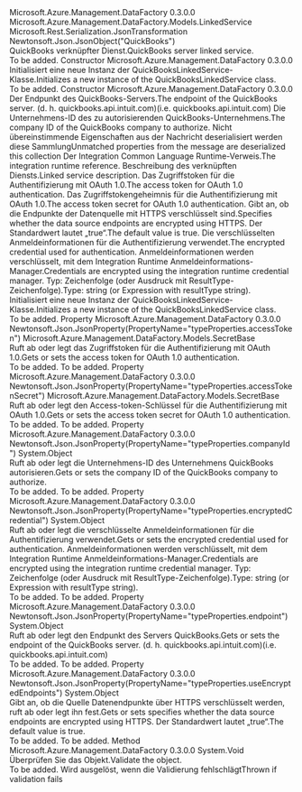<Type Name="QuickBooksLinkedService" FullName="Microsoft.Azure.Management.DataFactory.Models.QuickBooksLinkedService">
  <TypeSignature Language="C#" Value="public class QuickBooksLinkedService : Microsoft.Azure.Management.DataFactory.Models.LinkedService" />
  <TypeSignature Language="ILAsm" Value=".class public auto ansi beforefieldinit QuickBooksLinkedService extends Microsoft.Azure.Management.DataFactory.Models.LinkedService" />
  <TypeSignature Language="DocId" Value="T:Microsoft.Azure.Management.DataFactory.Models.QuickBooksLinkedService" />
  <TypeSignature Language="VB.NET" Value="Public Class QuickBooksLinkedService&#xA;Inherits LinkedService" />
  <TypeSignature Language="F#" Value="type QuickBooksLinkedService = class&#xA;    inherit LinkedService" />
  <AssemblyInfo>
    <AssemblyName>Microsoft.Azure.Management.DataFactory</AssemblyName>
    <AssemblyVersion>0.3.0.0</AssemblyVersion>
  </AssemblyInfo>
  <Base>
    <BaseTypeName>Microsoft.Azure.Management.DataFactory.Models.LinkedService</BaseTypeName>
  </Base>
  <Interfaces />
  <Attributes>
    <Attribute>
      <AttributeName>Microsoft.Rest.Serialization.JsonTransformation</AttributeName>
    </Attribute>
    <Attribute>
      <AttributeName>Newtonsoft.Json.JsonObject("QuickBooks")</AttributeName>
    </Attribute>
  </Attributes>
  <Docs>
    <summary>
            <span data-ttu-id="3b0d4-101">QuickBooks verknüpfter Dienst.</span><span class="sxs-lookup"><span data-stu-id="3b0d4-101">QuickBooks server linked service.</span></span>
            </summary>
    <remarks>To be added.</remarks>
  </Docs>
  <Members>
    <Member MemberName=".ctor">
      <MemberSignature Language="C#" Value="public QuickBooksLinkedService ();" />
      <MemberSignature Language="ILAsm" Value=".method public hidebysig specialname rtspecialname instance void .ctor() cil managed" />
      <MemberSignature Language="DocId" Value="M:Microsoft.Azure.Management.DataFactory.Models.QuickBooksLinkedService.#ctor" />
      <MemberSignature Language="VB.NET" Value="Public Sub New ()" />
      <MemberType>Constructor</MemberType>
      <AssemblyInfo>
        <AssemblyName>Microsoft.Azure.Management.DataFactory</AssemblyName>
        <AssemblyVersion>0.3.0.0</AssemblyVersion>
      </AssemblyInfo>
      <Parameters />
      <Docs>
        <summary>
            <span data-ttu-id="3b0d4-102">Initialisiert eine neue Instanz der QuickBooksLinkedService-Klasse.</span><span class="sxs-lookup"><span data-stu-id="3b0d4-102">Initializes a new instance of the QuickBooksLinkedService class.</span></span>
            </summary>
        <remarks>To be added.</remarks>
      </Docs>
    </Member>
    <Member MemberName=".ctor">
      <MemberSignature Language="C#" Value="public QuickBooksLinkedService (object endpoint, object companyId, System.Collections.Generic.IDictionary&lt;string,object&gt; additionalProperties = null, Microsoft.Azure.Management.DataFactory.Models.IntegrationRuntimeReference connectVia = null, string description = null, Microsoft.Azure.Management.DataFactory.Models.SecretBase accessToken = null, Microsoft.Azure.Management.DataFactory.Models.SecretBase accessTokenSecret = null, object useEncryptedEndpoints = null, object encryptedCredential = null);" />
      <MemberSignature Language="ILAsm" Value=".method public hidebysig specialname rtspecialname instance void .ctor(object endpoint, object companyId, class System.Collections.Generic.IDictionary`2&lt;string, object&gt; additionalProperties, class Microsoft.Azure.Management.DataFactory.Models.IntegrationRuntimeReference connectVia, string description, class Microsoft.Azure.Management.DataFactory.Models.SecretBase accessToken, class Microsoft.Azure.Management.DataFactory.Models.SecretBase accessTokenSecret, object useEncryptedEndpoints, object encryptedCredential) cil managed" />
      <MemberSignature Language="DocId" Value="M:Microsoft.Azure.Management.DataFactory.Models.QuickBooksLinkedService.#ctor(System.Object,System.Object,System.Collections.Generic.IDictionary{System.String,System.Object},Microsoft.Azure.Management.DataFactory.Models.IntegrationRuntimeReference,System.String,Microsoft.Azure.Management.DataFactory.Models.SecretBase,Microsoft.Azure.Management.DataFactory.Models.SecretBase,System.Object,System.Object)" />
      <MemberSignature Language="VB.NET" Value="Public Sub New (endpoint As Object, companyId As Object, Optional additionalProperties As IDictionary(Of String, Object) = null, Optional connectVia As IntegrationRuntimeReference = null, Optional description As String = null, Optional accessToken As SecretBase = null, Optional accessTokenSecret As SecretBase = null, Optional useEncryptedEndpoints As Object = null, Optional encryptedCredential As Object = null)" />
      <MemberSignature Language="F#" Value="new Microsoft.Azure.Management.DataFactory.Models.QuickBooksLinkedService : obj * obj * System.Collections.Generic.IDictionary&lt;string, obj&gt; * Microsoft.Azure.Management.DataFactory.Models.IntegrationRuntimeReference * string * Microsoft.Azure.Management.DataFactory.Models.SecretBase * Microsoft.Azure.Management.DataFactory.Models.SecretBase * obj * obj -&gt; Microsoft.Azure.Management.DataFactory.Models.QuickBooksLinkedService" Usage="new Microsoft.Azure.Management.DataFactory.Models.QuickBooksLinkedService (endpoint, companyId, additionalProperties, connectVia, description, accessToken, accessTokenSecret, useEncryptedEndpoints, encryptedCredential)" />
      <MemberType>Constructor</MemberType>
      <AssemblyInfo>
        <AssemblyName>Microsoft.Azure.Management.DataFactory</AssemblyName>
        <AssemblyVersion>0.3.0.0</AssemblyVersion>
      </AssemblyInfo>
      <Parameters>
        <Parameter Name="endpoint" Type="System.Object" />
        <Parameter Name="companyId" Type="System.Object" />
        <Parameter Name="additionalProperties" Type="System.Collections.Generic.IDictionary&lt;System.String,System.Object&gt;" />
        <Parameter Name="connectVia" Type="Microsoft.Azure.Management.DataFactory.Models.IntegrationRuntimeReference" />
        <Parameter Name="description" Type="System.String" />
        <Parameter Name="accessToken" Type="Microsoft.Azure.Management.DataFactory.Models.SecretBase" />
        <Parameter Name="accessTokenSecret" Type="Microsoft.Azure.Management.DataFactory.Models.SecretBase" />
        <Parameter Name="useEncryptedEndpoints" Type="System.Object" />
        <Parameter Name="encryptedCredential" Type="System.Object" />
      </Parameters>
      <Docs>
        <param name="endpoint"><span data-ttu-id="3b0d4-103">Der Endpunkt des QuickBooks-Servers.</span><span class="sxs-lookup"><span data-stu-id="3b0d4-103">The endpoint of the QuickBooks server.</span></span> <span data-ttu-id="3b0d4-104">(d. h. quickbooks.api.intuit.com)</span><span class="sxs-lookup"><span data-stu-id="3b0d4-104">(i.e. quickbooks.api.intuit.com)</span></span></param>
        <param name="companyId"><span data-ttu-id="3b0d4-105">Die Unternehmens-ID des zu autorisierenden QuickBooks-Unternehmens.</span><span class="sxs-lookup"><span data-stu-id="3b0d4-105">The company ID of the QuickBooks company to authorize.</span></span></param>
        <param name="additionalProperties"><span data-ttu-id="3b0d4-106">Nicht übereinstimmende Eigenschaften aus der Nachricht deserialisiert werden diese Sammlung</span><span class="sxs-lookup"><span data-stu-id="3b0d4-106">Unmatched properties from the message are deserialized this collection</span></span></param>
        <param name="connectVia"><span data-ttu-id="3b0d4-107">Der Integration Common Language Runtime-Verweis.</span><span class="sxs-lookup"><span data-stu-id="3b0d4-107">The integration runtime reference.</span></span></param>
        <param name="description"><span data-ttu-id="3b0d4-108">Beschreibung des verknüpften Diensts.</span><span class="sxs-lookup"><span data-stu-id="3b0d4-108">Linked service description.</span></span></param>
        <param name="accessToken"><span data-ttu-id="3b0d4-109">Das Zugriffstoken für die Authentifizierung mit OAuth 1.0.</span><span class="sxs-lookup"><span data-stu-id="3b0d4-109">The access token for OAuth 1.0 authentication.</span></span></param>
        <param name="accessTokenSecret"><span data-ttu-id="3b0d4-110">Das Zugriffstokengeheimnis für die Authentifizierung mit OAuth 1.0.</span><span class="sxs-lookup"><span data-stu-id="3b0d4-110">The access token secret for OAuth 1.0 authentication.</span></span></param>
        <param name="useEncryptedEndpoints"><span data-ttu-id="3b0d4-111">Gibt an, ob die Endpunkte der Datenquelle mit HTTPS verschlüsselt sind.</span><span class="sxs-lookup"><span data-stu-id="3b0d4-111">Specifies whether the data source endpoints are encrypted using HTTPS.</span></span> <span data-ttu-id="3b0d4-112">Der Standardwert lautet „true“.</span><span class="sxs-lookup"><span data-stu-id="3b0d4-112">The default value is true.</span></span></param>
        <param name="encryptedCredential"><span data-ttu-id="3b0d4-113">Die verschlüsselten Anmeldeinformationen für die Authentifizierung verwendet.</span><span class="sxs-lookup"><span data-stu-id="3b0d4-113">The encrypted credential used for authentication.</span></span> <span data-ttu-id="3b0d4-114">Anmeldeinformationen werden verschlüsselt, mit dem Integration Runtime Anmeldeinformations-Manager.</span><span class="sxs-lookup"><span data-stu-id="3b0d4-114">Credentials are encrypted using the integration runtime credential manager.</span></span> <span data-ttu-id="3b0d4-115">Typ: Zeichenfolge (oder Ausdruck mit ResultType-Zeichenfolge).</span><span class="sxs-lookup"><span data-stu-id="3b0d4-115">Type: string (or Expression with resultType string).</span></span></param>
        <summary>
            <span data-ttu-id="3b0d4-116">Initialisiert eine neue Instanz der QuickBooksLinkedService-Klasse.</span><span class="sxs-lookup"><span data-stu-id="3b0d4-116">Initializes a new instance of the QuickBooksLinkedService class.</span></span>
            </summary>
        <remarks>To be added.</remarks>
      </Docs>
    </Member>
    <Member MemberName="AccessToken">
      <MemberSignature Language="C#" Value="public Microsoft.Azure.Management.DataFactory.Models.SecretBase AccessToken { get; set; }" />
      <MemberSignature Language="ILAsm" Value=".property instance class Microsoft.Azure.Management.DataFactory.Models.SecretBase AccessToken" />
      <MemberSignature Language="DocId" Value="P:Microsoft.Azure.Management.DataFactory.Models.QuickBooksLinkedService.AccessToken" />
      <MemberSignature Language="VB.NET" Value="Public Property AccessToken As SecretBase" />
      <MemberSignature Language="F#" Value="member this.AccessToken : Microsoft.Azure.Management.DataFactory.Models.SecretBase with get, set" Usage="Microsoft.Azure.Management.DataFactory.Models.QuickBooksLinkedService.AccessToken" />
      <MemberType>Property</MemberType>
      <AssemblyInfo>
        <AssemblyName>Microsoft.Azure.Management.DataFactory</AssemblyName>
        <AssemblyVersion>0.3.0.0</AssemblyVersion>
      </AssemblyInfo>
      <Attributes>
        <Attribute>
          <AttributeName>Newtonsoft.Json.JsonProperty(PropertyName="typeProperties.accessToken")</AttributeName>
        </Attribute>
      </Attributes>
      <ReturnValue>
        <ReturnType>Microsoft.Azure.Management.DataFactory.Models.SecretBase</ReturnType>
      </ReturnValue>
      <Docs>
        <summary>
            <span data-ttu-id="3b0d4-117">Ruft ab oder legt das Zugriffstoken für die Authentifizierung mit OAuth 1.0.</span><span class="sxs-lookup"><span data-stu-id="3b0d4-117">Gets or sets the access token for OAuth 1.0 authentication.</span></span>
            </summary>
        <value>To be added.</value>
        <remarks>To be added.</remarks>
      </Docs>
    </Member>
    <Member MemberName="AccessTokenSecret">
      <MemberSignature Language="C#" Value="public Microsoft.Azure.Management.DataFactory.Models.SecretBase AccessTokenSecret { get; set; }" />
      <MemberSignature Language="ILAsm" Value=".property instance class Microsoft.Azure.Management.DataFactory.Models.SecretBase AccessTokenSecret" />
      <MemberSignature Language="DocId" Value="P:Microsoft.Azure.Management.DataFactory.Models.QuickBooksLinkedService.AccessTokenSecret" />
      <MemberSignature Language="VB.NET" Value="Public Property AccessTokenSecret As SecretBase" />
      <MemberSignature Language="F#" Value="member this.AccessTokenSecret : Microsoft.Azure.Management.DataFactory.Models.SecretBase with get, set" Usage="Microsoft.Azure.Management.DataFactory.Models.QuickBooksLinkedService.AccessTokenSecret" />
      <MemberType>Property</MemberType>
      <AssemblyInfo>
        <AssemblyName>Microsoft.Azure.Management.DataFactory</AssemblyName>
        <AssemblyVersion>0.3.0.0</AssemblyVersion>
      </AssemblyInfo>
      <Attributes>
        <Attribute>
          <AttributeName>Newtonsoft.Json.JsonProperty(PropertyName="typeProperties.accessTokenSecret")</AttributeName>
        </Attribute>
      </Attributes>
      <ReturnValue>
        <ReturnType>Microsoft.Azure.Management.DataFactory.Models.SecretBase</ReturnType>
      </ReturnValue>
      <Docs>
        <summary>
            <span data-ttu-id="3b0d4-118">Ruft ab oder legt den Access-token-Schlüssel für die Authentifizierung mit OAuth 1.0.</span><span class="sxs-lookup"><span data-stu-id="3b0d4-118">Gets or sets the access token secret for OAuth 1.0 authentication.</span></span>
            </summary>
        <value>To be added.</value>
        <remarks>To be added.</remarks>
      </Docs>
    </Member>
    <Member MemberName="CompanyId">
      <MemberSignature Language="C#" Value="public object CompanyId { get; set; }" />
      <MemberSignature Language="ILAsm" Value=".property instance object CompanyId" />
      <MemberSignature Language="DocId" Value="P:Microsoft.Azure.Management.DataFactory.Models.QuickBooksLinkedService.CompanyId" />
      <MemberSignature Language="VB.NET" Value="Public Property CompanyId As Object" />
      <MemberSignature Language="F#" Value="member this.CompanyId : obj with get, set" Usage="Microsoft.Azure.Management.DataFactory.Models.QuickBooksLinkedService.CompanyId" />
      <MemberType>Property</MemberType>
      <AssemblyInfo>
        <AssemblyName>Microsoft.Azure.Management.DataFactory</AssemblyName>
        <AssemblyVersion>0.3.0.0</AssemblyVersion>
      </AssemblyInfo>
      <Attributes>
        <Attribute>
          <AttributeName>Newtonsoft.Json.JsonProperty(PropertyName="typeProperties.companyId")</AttributeName>
        </Attribute>
      </Attributes>
      <ReturnValue>
        <ReturnType>System.Object</ReturnType>
      </ReturnValue>
      <Docs>
        <summary>
            <span data-ttu-id="3b0d4-119">Ruft ab oder legt die Unternehmens-ID des Unternehmens QuickBooks autorisieren.</span><span class="sxs-lookup"><span data-stu-id="3b0d4-119">Gets or sets the company ID of the QuickBooks company to authorize.</span></span>
            </summary>
        <value>To be added.</value>
        <remarks>To be added.</remarks>
      </Docs>
    </Member>
    <Member MemberName="EncryptedCredential">
      <MemberSignature Language="C#" Value="public object EncryptedCredential { get; set; }" />
      <MemberSignature Language="ILAsm" Value=".property instance object EncryptedCredential" />
      <MemberSignature Language="DocId" Value="P:Microsoft.Azure.Management.DataFactory.Models.QuickBooksLinkedService.EncryptedCredential" />
      <MemberSignature Language="VB.NET" Value="Public Property EncryptedCredential As Object" />
      <MemberSignature Language="F#" Value="member this.EncryptedCredential : obj with get, set" Usage="Microsoft.Azure.Management.DataFactory.Models.QuickBooksLinkedService.EncryptedCredential" />
      <MemberType>Property</MemberType>
      <AssemblyInfo>
        <AssemblyName>Microsoft.Azure.Management.DataFactory</AssemblyName>
        <AssemblyVersion>0.3.0.0</AssemblyVersion>
      </AssemblyInfo>
      <Attributes>
        <Attribute>
          <AttributeName>Newtonsoft.Json.JsonProperty(PropertyName="typeProperties.encryptedCredential")</AttributeName>
        </Attribute>
      </Attributes>
      <ReturnValue>
        <ReturnType>System.Object</ReturnType>
      </ReturnValue>
      <Docs>
        <summary>
            <span data-ttu-id="3b0d4-120">Ruft ab oder legt die verschlüsselte Anmeldeinformationen für die Authentifizierung verwendet.</span><span class="sxs-lookup"><span data-stu-id="3b0d4-120">Gets or sets the encrypted credential used for authentication.</span></span>
            <span data-ttu-id="3b0d4-121">Anmeldeinformationen werden verschlüsselt, mit dem Integration Runtime Anmeldeinformations-Manager.</span><span class="sxs-lookup"><span data-stu-id="3b0d4-121">Credentials are encrypted using the integration runtime credential manager.</span></span> <span data-ttu-id="3b0d4-122">Typ: Zeichenfolge (oder Ausdruck mit ResultType-Zeichenfolge).</span><span class="sxs-lookup"><span data-stu-id="3b0d4-122">Type: string (or Expression with resultType string).</span></span>
            </summary>
        <value>To be added.</value>
        <remarks>To be added.</remarks>
      </Docs>
    </Member>
    <Member MemberName="Endpoint">
      <MemberSignature Language="C#" Value="public object Endpoint { get; set; }" />
      <MemberSignature Language="ILAsm" Value=".property instance object Endpoint" />
      <MemberSignature Language="DocId" Value="P:Microsoft.Azure.Management.DataFactory.Models.QuickBooksLinkedService.Endpoint" />
      <MemberSignature Language="VB.NET" Value="Public Property Endpoint As Object" />
      <MemberSignature Language="F#" Value="member this.Endpoint : obj with get, set" Usage="Microsoft.Azure.Management.DataFactory.Models.QuickBooksLinkedService.Endpoint" />
      <MemberType>Property</MemberType>
      <AssemblyInfo>
        <AssemblyName>Microsoft.Azure.Management.DataFactory</AssemblyName>
        <AssemblyVersion>0.3.0.0</AssemblyVersion>
      </AssemblyInfo>
      <Attributes>
        <Attribute>
          <AttributeName>Newtonsoft.Json.JsonProperty(PropertyName="typeProperties.endpoint")</AttributeName>
        </Attribute>
      </Attributes>
      <ReturnValue>
        <ReturnType>System.Object</ReturnType>
      </ReturnValue>
      <Docs>
        <summary>
            <span data-ttu-id="3b0d4-123">Ruft ab oder legt den Endpunkt des Servers QuickBooks.</span><span class="sxs-lookup"><span data-stu-id="3b0d4-123">Gets or sets the endpoint of the QuickBooks server.</span></span> <span data-ttu-id="3b0d4-124">(d. h. quickbooks.api.intuit.com)</span><span class="sxs-lookup"><span data-stu-id="3b0d4-124">(i.e. quickbooks.api.intuit.com)</span></span>
            </summary>
        <value>To be added.</value>
        <remarks>To be added.</remarks>
      </Docs>
    </Member>
    <Member MemberName="UseEncryptedEndpoints">
      <MemberSignature Language="C#" Value="public object UseEncryptedEndpoints { get; set; }" />
      <MemberSignature Language="ILAsm" Value=".property instance object UseEncryptedEndpoints" />
      <MemberSignature Language="DocId" Value="P:Microsoft.Azure.Management.DataFactory.Models.QuickBooksLinkedService.UseEncryptedEndpoints" />
      <MemberSignature Language="VB.NET" Value="Public Property UseEncryptedEndpoints As Object" />
      <MemberSignature Language="F#" Value="member this.UseEncryptedEndpoints : obj with get, set" Usage="Microsoft.Azure.Management.DataFactory.Models.QuickBooksLinkedService.UseEncryptedEndpoints" />
      <MemberType>Property</MemberType>
      <AssemblyInfo>
        <AssemblyName>Microsoft.Azure.Management.DataFactory</AssemblyName>
        <AssemblyVersion>0.3.0.0</AssemblyVersion>
      </AssemblyInfo>
      <Attributes>
        <Attribute>
          <AttributeName>Newtonsoft.Json.JsonProperty(PropertyName="typeProperties.useEncryptedEndpoints")</AttributeName>
        </Attribute>
      </Attributes>
      <ReturnValue>
        <ReturnType>System.Object</ReturnType>
      </ReturnValue>
      <Docs>
        <summary>
            <span data-ttu-id="3b0d4-125">Gibt an, ob die Quelle Datenendpunkte über HTTPS verschlüsselt werden, ruft ab oder legt ihn fest.</span><span class="sxs-lookup"><span data-stu-id="3b0d4-125">Gets or sets specifies whether the data source endpoints are encrypted using HTTPS.</span></span> <span data-ttu-id="3b0d4-126">Der Standardwert lautet „true“.</span><span class="sxs-lookup"><span data-stu-id="3b0d4-126">The default value is true.</span></span>
            </summary>
        <value>To be added.</value>
        <remarks>To be added.</remarks>
      </Docs>
    </Member>
    <Member MemberName="Validate">
      <MemberSignature Language="C#" Value="public override void Validate ();" />
      <MemberSignature Language="ILAsm" Value=".method public hidebysig virtual instance void Validate() cil managed" />
      <MemberSignature Language="DocId" Value="M:Microsoft.Azure.Management.DataFactory.Models.QuickBooksLinkedService.Validate" />
      <MemberSignature Language="VB.NET" Value="Public Overrides Sub Validate ()" />
      <MemberSignature Language="F#" Value="override this.Validate : unit -&gt; unit" Usage="quickBooksLinkedService.Validate " />
      <MemberType>Method</MemberType>
      <AssemblyInfo>
        <AssemblyName>Microsoft.Azure.Management.DataFactory</AssemblyName>
        <AssemblyVersion>0.3.0.0</AssemblyVersion>
      </AssemblyInfo>
      <ReturnValue>
        <ReturnType>System.Void</ReturnType>
      </ReturnValue>
      <Parameters />
      <Docs>
        <summary>
            <span data-ttu-id="3b0d4-127">Überprüfen Sie das Objekt.</span><span class="sxs-lookup"><span data-stu-id="3b0d4-127">Validate the object.</span></span>
            </summary>
        <remarks>To be added.</remarks>
        <exception cref="T:Microsoft.Rest.ValidationException">
            <span data-ttu-id="3b0d4-128">Wird ausgelöst, wenn die Validierung fehlschlägt</span><span class="sxs-lookup"><span data-stu-id="3b0d4-128">Thrown if validation fails</span></span>
            </exception>
      </Docs>
    </Member>
  </Members>
</Type>